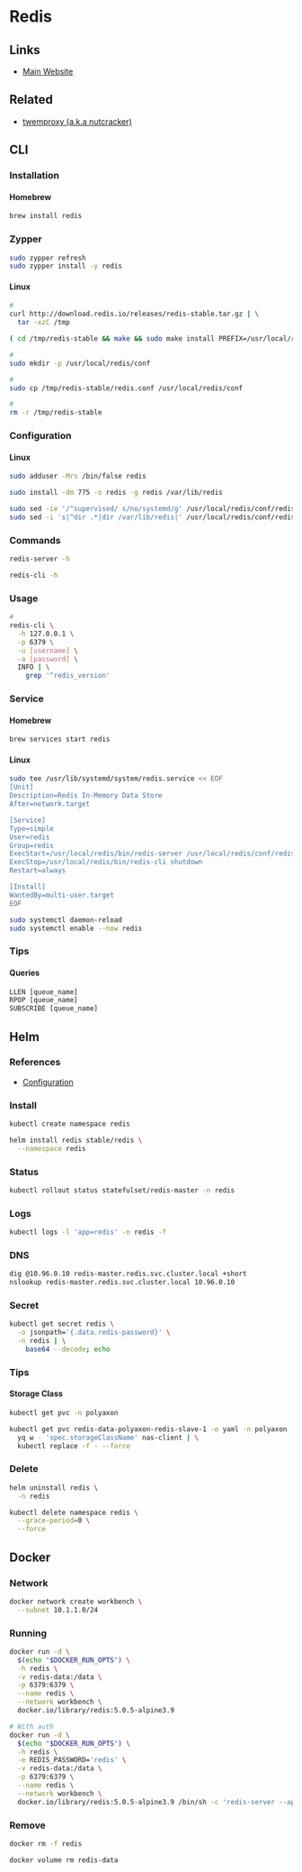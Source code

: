 # Redis

<!--
https://medium.com/swlh/use-the-source-redis-internal-tricks-5a8b735b9ef0
-->

## Links

- [Main Website](https://redis.io/)

## Related

- [twemproxy (a.k.a nutcracker)](/twemproxy.md)

## CLI

### Installation

#### Homebrew

```sh
brew install redis
```

### Zypper

```sh
sudo zypper refresh
sudo zypper install -y redis
```

#### Linux

```sh
#
curl http://download.redis.io/releases/redis-stable.tar.gz | \
  tar -xzC /tmp

( cd /tmp/redis-stable && make && sudo make install PREFIX=/usr/local/redis )

#
sudo mkdir -p /usr/local/redis/conf

#
sudo cp /tmp/redis-stable/redis.conf /usr/local/redis/conf

#
rm -r /tmp/redis-stable
```

### Configuration

#### Linux

```sh
sudo adduser -Mrs /bin/false redis
```

```sh
sudo install -dm 775 -o redis -g redis /var/lib/redis
```

```sh
sudo sed -ie '/^supervised/ s/no/systemd/g' /usr/local/redis/conf/redis.conf
sudo sed -i 's|^dir .*|dir /var/lib/redis|' /usr/local/redis/conf/redis.conf
```

### Commands

```sh
redis-server -h

redis-cli -h
```

### Usage

```sh
#
redis-cli \
  -h 127.0.0.1 \
  -p 6379 \
  -u [username] \
  -a [password] \
  INFO | \
    grep '^redis_version'
```

### Service

#### Homebrew

```sh
brew services start redis
```

#### Linux

```sh
sudo tee /usr/lib/systemd/system/redis.service << EOF
[Unit]
Description=Redis In-Memory Data Store
After=network.target

[Service]
Type=simple
User=redis
Group=redis
ExecStart=/usr/local/redis/bin/redis-server /usr/local/redis/conf/redis.conf
ExecStop=/usr/local/redis/bin/redis-cli shutdown
Restart=always

[Install]
WantedBy=multi-user.target
EOF
```

```sh
sudo systemctl daemon-reload
sudo systemctl enable --now redis
```

### Tips

#### Queries

```sql
LLEN [queue_name]
RPOP [queue_name]
SUBSCRIBE [queue_name]
```

## Helm

### References

- [Configuration](https://github.com/helm/charts/tree/master/stable/redis#configuration)

### Install

```sh
kubectl create namespace redis
```

```sh
helm install redis stable/redis \
  --namespace redis
```

### Status

```sh
kubectl rollout status statefulset/redis-master -n redis
```

### Logs

```sh
kubectl logs -l 'app=redis' -n redis -f
```

### DNS

```sh
dig @10.96.0.10 redis-master.redis.svc.cluster.local +short
nslookup redis-master.redis.svc.cluster.local 10.96.0.10
```

### Secret

```sh
kubectl get secret redis \
  -o jsonpath='{.data.redis-password}' \
  -n redis | \
    base64 --decode; echo
```

### Tips

#### Storage Class

<!-- ```sh
kubectl get pvc -l 'app=redis,release=polyaxon' -o json -n polyaxon | \
  jq -r '.items[] | select(.status.phase | contains("Pending")) | .metadata.name' | \
  xargs kubectl get pvc -o yaml -n polyaxon --export | \
  yq w - 'items[*].spec.storageClassName' nas-client | \
  kubectl replace -f - --force
``` -->

```sh
kubectl get pvc -n polyaxon

kubectl get pvc redis-data-polyaxon-redis-slave-1 -o yaml -n polyaxon | \
  yq w - 'spec.storageClassName' nas-client | \
  kubectl replace -f - --force
```

### Delete

```sh
helm uninstall redis \
  -n redis

kubectl delete namespace redis \
  --grace-period=0 \
  --force
```

## Docker

### Network

```sh
docker network create workbench \
  --subnet 10.1.1.0/24
```

### Running

```sh
docker run -d \
  $(echo "$DOCKER_RUN_OPTS") \
  -h redis \
  -v redis-data:/data \
  -p 6379:6379 \
  --name redis \
  --network workbench \
  docker.io/library/redis:5.0.5-alpine3.9

# With auth
docker run -d \
  $(echo "$DOCKER_RUN_OPTS") \
  -h redis \
  -e REDIS_PASSWORD='redis' \
  -v redis-data:/data \
  -p 6379:6379 \
  --name redis \
  --network workbench \
  docker.io/library/redis:5.0.5-alpine3.9 /bin/sh -c 'redis-server --appendonly yes --requirepass ${REDIS_PASSWORD}'
```

### Remove

```sh
docker rm -f redis

docker volume rm redis-data
```
